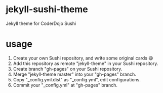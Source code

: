 # jekyll-sushi-theme
Jekyll theme for CoderDojo Sushi

# usage
1. Create your own Sushi repository, and write some original cards :smile:
2. Add this repository as remote "jekyll-theme" in your Sushi repository.
3. Create branch "gh-pages" on your Sushi repository.
4. Merge "jekyll-theme master" into your "gh-pages" branch.
5. Copy "_config.yml.dist" as "_config.yml", edit configurations.
6. Commit your "_config.yml" at "gh-pages" branch.
